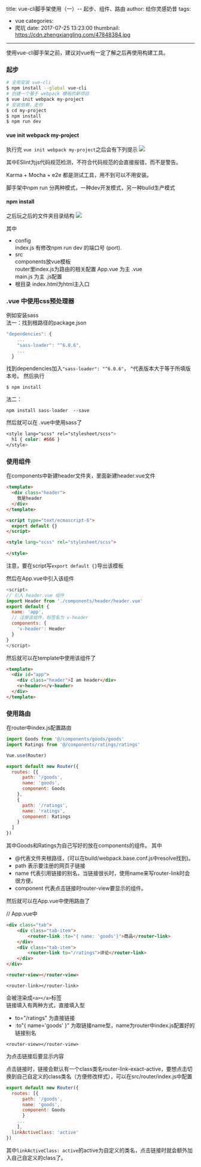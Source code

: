 title: vue-cli脚手架使用（一）-- 起步、组件、路由
author: 给你灵感奶昔
tags:
  - vue
categories:
  - 爬坑
date: 2017-07-25 13:23:00
thumbnail: https://cdn.zhengxiangling.com/47848384.jpg
---
使用vue-cli脚手架之前，建议对vue有一定了解之后再使用构建工具。	
  
  ### 起步
``` bash
# 全局安装 vue-cli
$ npm install --global vue-cli
# 创建一个基于 webpack 模板的新项目
$ vue init webpack my-project
# 安装依赖，走你
$ cd my-project
$ npm install
$ npm run dev

```

<!--more-->
#### vue init webpack my-project 

执行完 ``vue init webpack my-project``之后会有下列提示
![](https://cdn.zhengxiangling.com/44601160.jpg)

其中ESlint为js代码规范检测，不符合代码规范的会直接报错，而不是警告。

Karma + Mocha + e2e 都是测试工具，用不到可以不用安装。

脚手架中npm run 分两种模式，一种dev开发模式，另一种bulid生产模式

#### npm install
之后玩之后的文件夹目录结构
![](https://cdn.zhengxiangling.com/47660429.jpg)

其中	
*  config 	
index.js 有修改npm run dev 的端口号 (port).
*  src	
components放vue模板	
router里index.js为路由的相关配置	
App.vue 为主	.vue	
main.js 为主 .js配置
*	根目录	
	index.html为html主入口
   
### .vue 中使用css预处理器
例如安装sass	
法一：找到根路径的package.json
``` js
"dependencies": {
    ...
    "sass-loader": "^6.0.6",
    ...
  }
```
找到dependencies加入``"sass-loader": "^6.0.6"``，	^代表版本大于等于所填版本号。	
然后执行	
	
    $ npm install	

法二：

	npm install sass-loader  --save

然后就可以在 .vue中使用sass了
``` css
<style lang="scss" rel="stylesheet/scss">
  h1 { color: #666 }	
</style>
```

### 使用组件
在components中新建header文件夹，里面新建header.vue文件	
``` html
<template>
  <div class="header">
	我是header
  </div>
</template>

<script type="text/ecmascript-6">
  export default {}
</script>

<style lang="scss" rel="stylesheet/scss">
	
</style>
```

注意，要在script写``export default {}``导出该模板

然后在App.vue中引入该组件
``` js
<script>
// 引入 header.vue 组件
import Header from './components/header/header.vue'
export default {
  name: 'app',
  // 注册该组件，标签名为 v-header
  components: {
    'v-header': Header
  }
}
</script>
```
然后就可以在template中使用该组件了

``` html
<template>
  <div id="app">
    <div class="header">I am header</div>
    <v-header></v-header>
  </div>
</template>
```

### 使用路由

在router中index.js配置路由
``` js
import Goods from '@/components/goods/goods'
import Ratings from '@/components/ratings/ratings'

Vue.use(Router)

export default new Router({
  routes: [{
      path: '/goods',
      name: 'goods',
      component: Goods
    },
    {
      path: '/ratings',
      name: 'ratings',
      component: Ratings
    }
  ]
})
```
其中Goods和Ratings为自己写好的放在components的组件。
其中
* @代表文件夹根路径，(可以在build/webpack.base.conf.js中resolve找到)。
* path 表示要注册的网页子链接
* name 代表引用链接的别名，当链接很长时，使用name来写router-link时会很方便。
* component 代表点击链接时router-view要显示的组件。

然后就可以在App.vue中使用路由了

// App.vue中
``` html
<div class="tab">
    <div class="tab-item">
        <router-link :to="{ name: 'goods'}">商品</router-link>
    </div>
    <div class="tab-item">
        <router-link to="/ratings">评论</router-link>
    </div>
</div>

<router-view></router-view>

```

```
<router-link></router-link>
```
会被渲染成``<a></a>``标签	
链接填入有两种方式，直接填入型
* 	to="/ratings" 为直接链接
*	:to"{ name='goods' }" 为取链接name型，name为router中index.js配置好的链接别名

```
<router-view></router-view>
```
为点击链接后要显示内容

点击链接时，链接会默认有一个class类名router-link-exact-active，要想点击切换到自己自定义的class类名（方便修改样式），可以在src/router/index.js中配置
``` js
export default new Router({
  routes: [{
      path: '/goods',
      name: 'goods',
      component: Goods
      }
    ...
    ],
  linkActiveClass: 'active'
})
```
其中``linkActiveClass: active``的active为自定义的类名，点击链接时就会额外加入自己自定义的class了。
